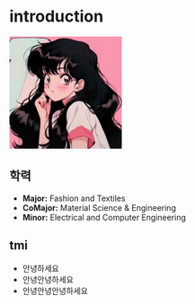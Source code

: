 # introduction
<img src="/img/profile.jpg" width="200" height="200" alt="프로필사진">

## 학력
- **Major:** Fashion and Textiles
- **CoMajor:** Material Science & Engineering
- **Minor:** Electrical and Computer Engineering

## tmi
- 안녕하세요
- 안녕안녕하세요
- 안녕안녕안녕하세요